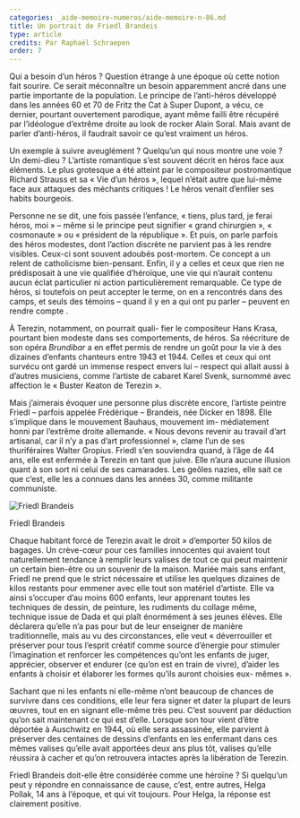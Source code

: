 ```yaml
---
categories: _aide-memoire-numeros/aide-memoire-n-86.md
title: Un portrait de Friedl Brandeis
type: article
credits: Par Raphaël Schraepen
order: 7
---
```

Qui a besoin d’un héros ? Question étrange à une époque où cette notion fait sourire. Ce serait méconnaître un besoin apparemment ancré dans une partie importante de la population. Le principe de l’anti-héros développé dans les années 60 et 70 de Fritz the Cat à Super Dupont, a vécu, ce dernier, pourtant ouvertement parodique, ayant même failli être récupéré par l’idéologue d’extrême droite au look de rocker Alain Soral. Mais avant de parler d’anti-héros, il faudrait savoir ce qu’est vraiment un héros.

Un exemple à suivre aveuglément ? Quelqu’un qui nous montre une voie ? Un demi-dieu ? L’artiste romantique s’est souvent décrit en héros face aux éléments. Le plus grotesque a été atteint par le compositeur postromantique Richard Strauss et sa « Vie d’un héros », lequel n’était autre que lui-même face aux attaques des méchants critiques ! Le héros venait d’enfiler ses habits bourgeois.

Personne ne se dit, une fois passée l’enfance, « tiens, plus tard, je ferai héros, moi » – même si le principe peut signifier
 « grand chirurgien », « cosmonaute » ou
 « président de la république ». Et puis, on parle parfois des héros modestes, dont l’action discrète ne parvient pas à les rendre visibles. Ceux-ci sont souvent adoubés post-mortem. Ce concept a un relent de catholicisme bien-pensant. Enfin, il y a celles et ceux que rien ne prédisposait à une vie qualifiée d’héroïque, une vie qui n’aurait contenu aucun éclat particulier ni action particulièrement remarquable. Ce type de héros, si toutefois on peut accepter le terme, on en a rencontrés dans des camps, et seuls des témoins – quand il y en a qui ont pu parler – peuvent en rendre compte
.

À Terezin, notamment, on pourrait quali- fier le compositeur Hans Krasa, pourtant bien modeste dans ses comportements, de
 héros. Sa réécriture de son opéra _Brundibar_ a en effet permis de rendre un goût pour la vie à des dizaines d’enfants chanteurs entre 1943 et 1944. Celles et ceux qui ont survécu ont gardé un immense respect envers lui – respect qui allait aussi à d’autres musiciens, comme l’artiste de cabaret Karel Svenk, surnommé avec affection le « Buster Keaton de Terezin ».

Mais j’aimerais évoquer une personne plus discrète encore, l’artiste peintre Friedl
 – parfois appelée Frédérique – Brandeis, née Dicker en 1898. Elle s’implique dans le mouvement Bauhaus, mouvement im- médiatement honni par l’extrême droite allemande. « Nous devons revenir au travail d’art artisanal, car il n’y a pas d’art professionnel », clame l’un de ses thuriféraires Walter Gropius. Friedl s’en souviendra quand, à l’âge de 44 ans, elle est enfermée à Terezin en tant que juive. Elle n’aura aucune illusion quant à son sort ni celui de ses camarades. Les geôles nazies, elle sait ce que c’est, elle les a connues dans les années 30, comme militante communiste.

![Friedl Brandeis](/assets/uploads/am-86-friedl-brandeis.jpg)

<span class="img-copyright"> Friedl Brandeis </span> 

Chaque habitant forcé de Terezin avait le
 droit » d’emporter 50 kilos de bagages. Un crève-cœur pour ces familles innocentes qui avaient tout naturellement tendance à remplir leurs valises de tout ce qui peut maintenir un certain bien-être ou un
 souvenir de la maison. Mariée mais sans enfant, Friedl ne prend que le strict nécessaire et utilise les quelques dizaines de kilos restants pour emmener avec elle tout son matériel d’artiste. Elle va ainsi s’occuper d’au moins 600 enfants, leur apprenant toutes les techniques de dessin, de peinture, les rudiments du collage même, technique issue de Dada et qui plaît énormément à ses jeunes élèves. Elle déclarera qu’elle n’a pas pour but de leur enseigner de manière traditionnelle, mais au vu des circonstances, elle veut « déverrouiller et préserver pour tous l’esprit créatif comme source d’énergie pour stimuler l’imagination et renforcer les compétences qu’ont les enfants de juger, apprécier, observer et endurer (ce qu’on est en train de vivre), d’aider les enfants à choisir et élaborer les formes qu’ils auront choisies eux- mêmes ».

Sachant que ni les enfants ni elle-même n’ont beaucoup de chances de survivre dans ces conditions, elle leur fera signer et dater la plupart de leurs œuvres, tout en en signant elle-même très peu. C’est souvent par déduction qu’on sait maintenant ce qui est d’elle. Lorsque son tour vient d’être déportée à Auschwitz en 1944, où elle sera assassinée, elle parvient à préserver des centaines de dessins d’enfants en les enfermant dans ces mêmes valises qu’elle avait apportées deux ans plus tôt,
 valises qu’elle réussira à cacher et qu’on retrouvera intactes après la libération de Terezin.

Friedl Brandeis doit-elle être considérée comme une héroïne ? Si quelqu’un peut y répondre en connaissance de cause, c’est, entre autres, Helga Pollak, 14 ans à l’époque, et qui vit toujours. Pour Helga, la réponse est clairement positive.
